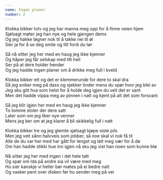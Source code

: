 ```yaml
---
name: Ingen planer
number: 2
---
```


Klokka bikker tolv og jeg har manna meg opp for å finne veien hjem  
Sjølsagt møter jeg han nye og hele gjengen dems  
Og jeg hakke løgner nok til å takke nei til øl  
Sier ja for å se deg smile og litt fordi du tør

Så nå sitter jeg her med en haug jeg ikke kjenner  
Og håper jeg får selskap med litt hell  
Ser på at dere holder hender  
Og jeg hadde ingen planer om å drikke meg full i kveld

Klokka bikker ett og det er klemmerunde for dere to skal dra  
Så jeg sniker meg på dass og sjekker tinder mens du spør hvor jeg blei av  
Jeg sku gitt hva som helst for å holde deg igjen du veit det er sant  
Men det hadde vippa meg av pinnen i natt og kjent på alt det som forsvant

Så jeg blir igjen her med en haug jeg ikke kjenner  
To tomme stoler der dere satt  
Later som om jeg liker nye venner  
Mens jeg ber om at jeg klarer å bli skikkelig full i natt

Klokka bikker tre og jeg glemte sjølsagt kjøpe siste pils  
Men jeg veit sånn halvveis som jobber, så noe skal vi nok få til  
Alle de du var her med har gått for lengst og latt meg vær for å dø  
Om han hadde stikki hue inn igjen nå sku jeg vist han noen som kunne blø

Nå sitter jeg her med ingen i det hele tatt  
Og spør om Ida på andre sia vil være med meg  
Hu sier kanskje vi heller bør møtes på ei bedre natt  
Og vasker pent over disken før hu sender meg på vei
